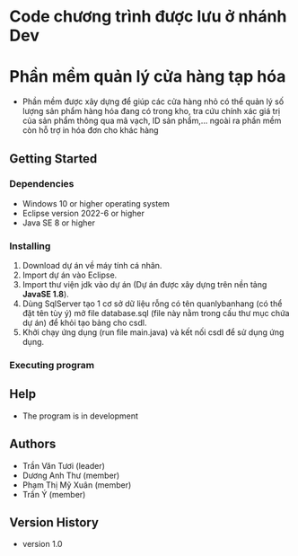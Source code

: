 # Code chương trình được lưu ở nhánh Dev

# Phần mềm quản lý cửa hàng tạp hóa
- Phần mềm được xây dựng để giúp các cửa hàng nhỏ có thể quản lý số lượng sản phẩm hàng hóa đang có trong kho, tra cứu chính xác giá trị của sản phẩm thông qua mã vạch, ID sản phẩm,... ngoài ra phần mềm còn hỗ trợ in hóa đơn cho khác hàng
## Getting Started
### Dependencies
  - Windows 10 or higher operating system
  - Eclipse version 2022-6 or higher
  - Java SE 8 or higher
### Installing
  1. Download dự án về máy tính cá nhân.
  2. Import dự án vào Eclipse.
  3. Import thư viện jdk vào dự án (Dự án được xây dựng trên nền tảng **JavaSE 1.8**).
  4. Dùng SqlServer tạo 1 cơ sở dữ liệu rỗng có tên quanlybanhang (có thể đặt tên tùy ý) mở file database.sql (file này nằm trong cấu thư mục chứa dự án) để khỏi tạo bảng cho csdl.
  5. Khởi chạy ứng dụng (run file main.java) và kết nối csdl để sử dụng ứng dụng.
### Executing program

## Help
  - The program is in development
## Authors
  - Trần Văn Tươi (leader)
  - Dương Anh Thư (member)
  - Phạm Thị Mỹ Xuân (member)
  - Trần Ý (member)
## Version History
  - version 1.0
